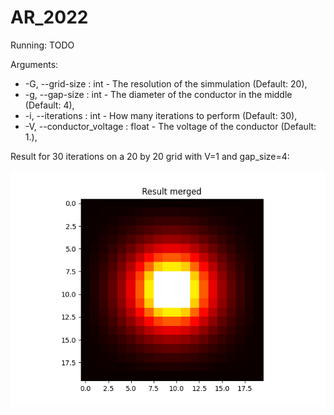 # AR_2022

Running:
TODO

Arguments:

- -G, --grid-size : int - The resolution of the simmulation (Default: 20),
- -g, --gap-size : int - The diameter of the conductor in the middle (Default: 4),
- -i, --iterations : int - How many iterations to perform (Default: 30),
- -V, --conductor_voltage : float - The voltage of the conductor (Default: 1.),

Result for 30 iterations on a 20 by 20 grid with V=1 and gap_size=4:

![result_merged.png](https://github.com/p1003/AR_2022/blob/feature1-implement-main-algo/results_images/result_merged.png?raw=true)
